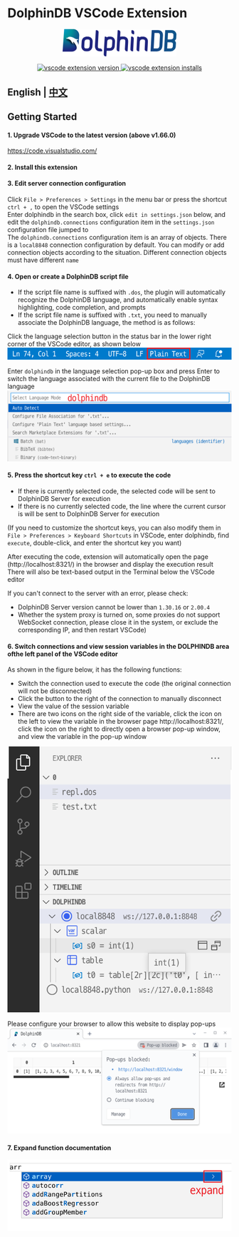 # DolphinDB VSCode Extension

<p align='center'>
    <img src='./images/ddb.png' alt='DolphinDB VSCode Extension' width='256'>
</p>

<p align='center'>
    <a href='https://marketplace.visualstudio.com/items?itemName=dolphindb.dolphindb-vscode' target='_blank'>
        <img alt='vscode extension version' src='https://vsmarketplacebadge.apphb.com/version/dolphindb.dolphindb-vscode.svg?style=flat-square&color=39aaf2' />
    </a>
    <a href='https://marketplace.visualstudio.com/items?itemName=dolphindb-vscode' target='_blank'>
        <img alt='vscode extension installs' src='https://vsmarketplacebadge.apphb.com/installs/dolphindb.dolphindb-vscode.svg?style=flat-square&color=39aaf2' />
    </a>
</p>

## English | [中文](./README.zh.md)

## Getting Started
#### 1. Upgrade VSCode to the latest version (above v1.66.0)
https://code.visualstudio.com/


#### 2. Install this extension

#### 3. Edit server connection configuration
Click `File > Preferences > Settings` in the menu bar or press the shortcut `ctrl + ,` to open the VSCode settings  
Enter dolphindb in the search box, click `edit in settings.json` below, and edit the `dolphindb.connections` configuration item in the `settings.json` configuration file jumped to  
The `dolphindb.connections` configuration item is an array of objects. There is a `local8848` connection configuration by default. You can modify or add connection objects according to the situation. Different connection objects must have different `name`  

#### 4. Open or create a DolphinDB script file
- If the script file name is suffixed with `.dos`, the plugin will automatically recognize the DolphinDB language, and automatically enable syntax highlighting, code completion, and prompts
- If the script file name is suffixed with `.txt`, you need to manually associate the DolphinDB language, the method is as follows:

Click the language selection button in the status bar in the lower right corner of the VSCode editor, as shown below  
![](./images/language-mode.png)

Enter `dolphindb` in the language selection pop-up box and press Enter to switch the language associated with the current file to the DolphinDB language  
![](./images/select-language.png)

#### 5. Press the shortcut key `ctrl + e` to execute the code
- If there is currently selected code, the selected code will be sent to DolphinDB Server for execution
- If there is no currently selected code, the line where the current cursor is will be sent to DolphinDB Server for execution

(If you need to customize the shortcut keys, you can also modify them in `File > Preferences > Keyboard Shortcuts` in VSCode, enter dolphindb, find `execute`, double-click, and enter the shortcut key you want)

After executing the code, extension will automatically open the page (http://localhost:8321/) in the browser and display the execution result  
There will also be text-based output in the Terminal below the VSCode editor

If you can't connect to the server with an error, please check:
- DolphinDB Server version cannot be lower than `1.30.16` or `2.00.4`
- Whether the system proxy is turned on, some proxies do not support WebSocket connection, please close it in the system, or exclude the corresponding IP, and then restart VSCode)

#### 6. Switch connections and view session variables in the DOLPHINDB area of ​​the left panel of the VSCode editor

As shown in the figure below, it has the following functions:
- Switch the connection used to execute the code (the original connection will not be disconnected)
- Click the button to the right of the connection to manually disconnect
- View the value of the session variable
- There are two icons on the right side of the variable, click the icon on the left to view the variable in the browser page http://localhost:8321/, click the icon on the right to directly open a browser pop-up window, and view the variable in the pop-up window

![](./images/explorer.png)

Please configure your browser to allow this website to display pop-ups  
![](./images/allow-browser-popup.png)

#### 7. Expand function documentation
![](./images/expand-doc.png)
